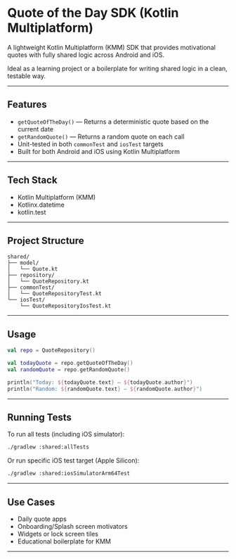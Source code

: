 #  Quote of the Day SDK (Kotlin Multiplatform)

A lightweight Kotlin Multiplatform (KMM) SDK that provides motivational quotes with fully shared logic across Android and iOS.

Ideal as a learning project or a boilerplate for writing shared logic in a clean, testable way.

---

##  Features

* `getQuoteOfTheDay()` — Returns a deterministic quote based on the current date
* `getRandomQuote()` — Returns a random quote on each call
* Unit-tested in both `commonTest` and `iosTest` targets
* Built for both Android and iOS using Kotlin Multiplatform

---

##  Tech Stack

* Kotlin Multiplatform (KMM)
* Kotlinx.datetime
* kotlin.test

---

##  Project Structure

```
shared/
├── model/
│   └── Quote.kt
├── repository/
│   └── QuoteRepository.kt
├── commonTest/
│   └── QuoteRepositoryTest.kt
└── iosTest/
    └── QuoteRepositoryIosTest.kt
```

---

## Usage

```kotlin
val repo = QuoteRepository()

val todayQuote = repo.getQuoteOfTheDay()
val randomQuote = repo.getRandomQuote()

println("Today: ${todayQuote.text} — ${todayQuote.author}")
println("Random: ${randomQuote.text} — ${randomQuote.author}")
```

---

##  Running Tests

To run all tests (including iOS simulator):

```bash
./gradlew :shared:allTests
```

Or run specific iOS test target (Apple Silicon):

```bash
./gradlew :shared:iosSimulatorArm64Test
```

---

##  Use Cases

* Daily quote apps
* Onboarding/Splash screen motivators
* Widgets or lock screen tiles
* Educational boilerplate for KMM

---
